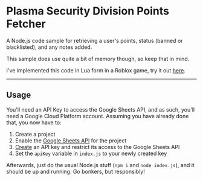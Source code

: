 # Plasma Security Division Points Fetcher

A Node.js code sample for retrieving a user's points, status (banned or blacklisted), and any notes added.

This sample does use quite a bit of memory though, so keep that in mind.

I've implemented this code in Lua form in a Roblox game, try it out [here](https://www.roblox.com/games/7530338250/Unofficial-PSD-Points-Checker).

---

## Usage

You'll need an API Key to access the Google Sheets API, and as such, you'll need a Google Cloud Platform account. Assuming you have already done that, you now have to:

1) Create a project
2) Enable the [Google Sheets API](https://console.cloud.google.com/marketplace/product/google/sheets.googleapis.com) for the project
3) [Create](https://console.cloud.google.com/apis/credential) an API key and restrict its access to the Google Sheets API
4) Set the `apiKey` variable in `index.js` to your newly created key

Afterwards, just do the usual Node.js stuff (`npm i` and `node index.js`), and it should be up and running. Go bonkers, but responsibly!
